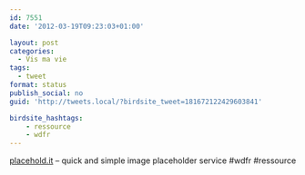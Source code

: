 ```yaml
---
id: 7551
date: '2012-03-19T09:23:03+01:00'

layout: post
categories:
  - Vis ma vie
tags:
  - tweet
format: status
publish_social: no
guid: 'http://tweets.local/?birdsite_tweet=181672122429603841'

birdsite_hashtags:
    - ressource
    - wdfr
---
```


[placehold.it](http://placehold.it) – quick and simple image placeholder service #wdfr #ressource